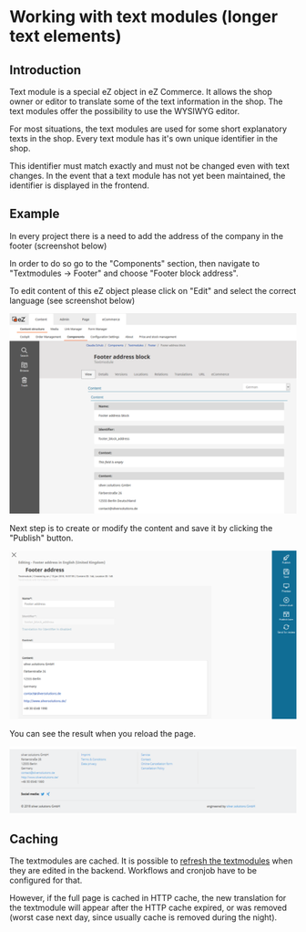 #  Working with text modules (longer text elements) 

## Introduction

Text module is a special eZ object in eZ Commerce. It allows the shop owner or editor to translate some of the text information in the shop. The text modules offer the possibility to use the WYSIWYG editor. 

For most situations, the text modules are used for some short explanatory texts in the shop. Every text module has it's own unique identifier in the shop.

This identifier must match exactly and must not be changed even with text changes. In the event that a text module has not yet been maintained, the identifier is displayed in the frontend.

## Example

In every project there is a need to add the address of the company in the footer (screenshot below)

In order to do so go to the "Components" section, then navigate to "Textmodules -\> Footer" and choose "Footer block address". 

To edit content of this eZ object please click on "Edit" and select the correct language (see screenshot below)

![](../img/textmodules_1.png)

Next step is to create or modify the content and save it by clicking the "Publish" button.

![](../img/textmodules_2.png)

You can see the result when you reload the page.

![](../img/textmodules_footer.png)

## Caching

The textmodules are cached. It is possible to [refresh the textmodules](../../../developer_manual/caching_in_the_shop/content_cache_refresh/content_cache_refresh.md) when they are edited in the backend. Workflows and cronjob have to be configured for that.

However, if the full page is cached in HTTP cache, the new translation for the textmodule will appear after the HTTP cache expired, or was removed (worst case next day, since usually cache is removed during the night).
